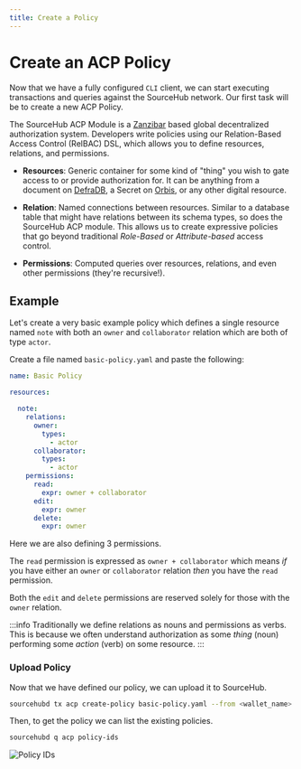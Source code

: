 ```yaml
---
title: Create a Policy
---
```

# Create an ACP Policy
Now that we have a fully configured `CLI` client, we can start executing transactions and queries against the SourceHub network. Our first task will be to create a new ACP Policy.

The SourceHub ACP Module is a [Zanzibar](/sourcehub/concepts/zanzibar) based global decentralized authorization system. Developers write policies using our Relation-Based Access Control (RelBAC) DSL, which allows you to define resources, relations, and permissions.

- **Resources**: Generic container for some kind of "thing" you wish to gate access to or provide authorization for. It can be anything from a document on [DefraDB](/defradb), a Secret on [Orbis](/orbis), or any other digital resource.

- **Relation**: Named connections between resources. Similar to a database table that might have relations between its schema types, so does the SourceHub ACP module. This allows us to create expressive policies that go beyond traditional *Role-Based* or *Attribute-based* access control.

- **Permissions**: Computed queries over resources, relations, and even other permissions (they're recursive!).

## Example
Let's create a very basic example policy which defines a single resource named `note` with both an `owner` and `collaborator` relation which are both of type `actor`.

Create a file named `basic-policy.yaml` and paste the following:
```yaml
name: Basic Policy

resources:

  note:
    relations:
      owner:
        types: 
          - actor
      collaborator:
        types: 
          - actor
    permissions:
      read: 
        expr: owner + collaborator
      edit: 
        expr: owner
      delete: 
        expr: owner
```

Here we are also defining 3 permissions. 

The `read` permission is expressed as `owner + collaborator` which means *if* you have either an `owner` or `collaborator` relation *then* you have the `read` permission.

Both the `edit` and `delete` permissions are reserved solely for those with the `owner` relation.

:::info
Traditionally we define relations as nouns and permissions as verbs. This is because we often understand authorization as some *thing* (noun) performing some *action* (verb) on some resource. 
:::

### Upload Policy
Now that we have defined our policy, we can upload it to SourceHub.
```bash
sourcehubd tx acp create-policy basic-policy.yaml --from <wallet_name>
```

Then, to get the policy we can list the existing policies.

```bash
sourcehubd q acp policy-ids
```

![Policy IDs](/img/sourcehub/policy-ids-1.png)